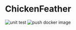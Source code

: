 # ChickenFeather
![unit test](https://github.com/mrssss/ChickenFeather/actions/workflows/unit_test.yml/badge.svg)
![push docker image](https://github.com/mrssss/ChickenFeather/actions/workflows/push_docker_image.yml/badge.svg)